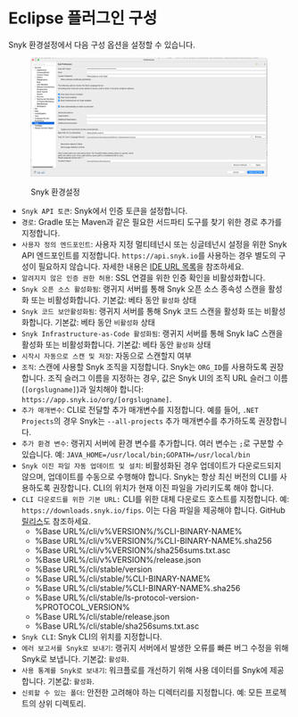 # Eclipse 플러그인 구성

Snyk 환경설정에서 다음 구성 옵션을 설정할 수 있습니다.

<figure><img src="../../../.gitbook/assets/image (2) (12).png" alt=""><figcaption><p>Snyk 환경설정</p></figcaption></figure>

* `Snyk API 토큰`: Snyk에서 인증 토큰을 설정합니다.
* `경로`: Gradle 또는 Maven과 같은 필요한 서드파티 도구를 찾기 위한 경로 추가를 지정합니다.
* `사용자 정의 엔드포인트`: 사용자 지정 멀티테넌시 또는 싱글테넌시 설정을 위한 Snyk API 엔드포인트를 지정합니다. `https://api.snyk.io`를 사용하는 경우 별도의 구성이 필요하지 않습니다. 자세한 내용은 [IDE URL 목록](../../../working-with-snyk/regional-hosting-and-data-residency.md#ides-urls)을 참조하세요.
* `알려지지 않은 인증 권한 허용`: SSL 연결을 위한 인증 확인을 비활성화합니다.
* `Snyk 오픈 소스 활성화됨`: 랭귀지 서버를 통해 Snyk 오픈 소스 종속성 스캔을 활성화 또는 비활성화합니다. 기본값: 베타 동안 `활성화` 상태
* `Snyk 코드 보안활성화됨`: 랭귀지 서버를 통해 Snyk 코드 스캔을 활성화 또는 비활성화합니다. 기본값: 베타 동안 `비활성화` 상태
* `Snyk Infrastructure-as-Code 활성화됨`: 랭귀지 서버를 통해 Snyk IaC 스캔을 활성화 또는 비활성화합니다. 기본값: 베타 동안 `활성화` 상태
* `시작시 자동으로 스캔 및 저장`: 자동으로 스캔할지 여부
* `조직`: 스캔에 사용할 Snyk 조직을 지정합니다. Snyk는 `ORG_ID`를 사용하도록 권장합니다. 조직 슬러그 이름을 지정하는 경우, 값은 Snyk UI의 조직 URL 슬러그 이름 (`[orgslugname]`)과 일치해야 합니다: `https://app.snyk.io/org/[orgslugname]`.
* `추가 매개변수`: CLI로 전달할 추가 매개변수를 지정합니다. 예를 들어, `.NET Projects`의 경우 Snyk는 `--all-projects` 추가 매개변수를 추가하도록 권장합니다.
* `추가 환경 변수`: 랭귀지 서버에 환경 변수를 추가합니다. 여러 변수는 `;`로 구분할 수 있습니다. 예: `JAVA_HOME=/usr/local/bin;GOPATH=/usr/local/bin`
* `Snyk 이진 파일 자동 업데이트 및 설치`: 비활성화된 경우 업데이트가 다운로드되지 않으며, 업데이트를 수동으로 수행해야 합니다. Snyk는 항상 최신 버전의 CLI를 사용하도록 권장합니다. CLI의 위치가 현재 이진 파일을 가리키도록 해야 합니다.
* `CLI 다운로드를 위한 기본 URL:` CLI를 위한 대체 다운로드 호스트를 지정합니다. 예: `https://downloads.snyk.io/fips`. 이는 다음 파일을 제공해야 합니다. GitHub [릴리스](https://github.com/snyk/cli/releases)도 참조하세요.
  * %Base URL%/cli/v%VERSION%/%CLI-BINARY-NAME%
  * %Base URL%/cli/v%VERSION%/%CLI-BINARY-NAME%.sha256
  * %Base URL%/cli/v%VERSION%/sha256sums.txt.asc
  * %Base URL%/cli/v%VERSION%/release.json
  * %Base URL%/cli/stable/version
  * %Base URL%/cli/stable/%CLI-BINARY-NAME%
  * %Base URL%/cli/stable/%CLI-BINARY-NAME%.sha256
  * %Base URL%/cli/stable/ls-protocol-version-%PROTOCOL\_VERSION%
  * %Base URL%/cli/stable/release.json
  * %Base URL%/cli/stable/sha256sums.txt.asc
* `Snyk CLI`: Snyk CLI의 위치를 지정합니다.
* `에러 보고서를 Snyk로 보내기`: 랭귀지 서버에서 발생한 오류를 빠른 버그 수정을 위해 Snyk로 보냅니다. 기본값: `활성화`.
* `사용 통계를 Snyk로 보내기`: 워크플로를 개선하기 위해 사용 데이터를 Snyk에 제공합니다. 기본값: `활성화`.
* `신뢰할 수 있는 폴더`: 안전한 고려해야 하는 디렉터리를 지정합니다. 예: 모든 프로젝트의 상위 디렉토리.
